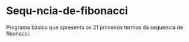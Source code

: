 # Sequ-ncia-de-fibonacci
Programa básico que apresenta os 21 primeiros termos da sequencia de fibonacci.
